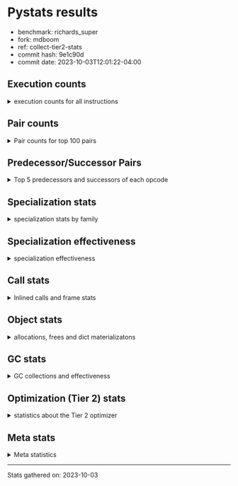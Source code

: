 
# Pystats results

- benchmark: richards_super
- fork: mdboom
- ref: collect-tier2-stats
- commit hash: 9e1c90d
- commit date: 2023-10-03T12:01:22-04:00

## Execution counts

<details>
<summary> execution counts for all instructions </summary>

|Name | Count | Self | Cumulative | Miss ratio | 
|---|---:|---:|---:|---:|
| LOAD_FAST | 272,195,760 | 21.4% | 21.4% |  |
| LOAD_ATTR_INSTANCE_VALUE | 120,406,660 | 9.5% | 30.8% | 39.0% |
| TO_BOOL_BOOL | 90,269,400 | 7.1% | 37.9% |  |
| CALL_PY_EXACT_ARGS | 65,750,400 | 5.2% | 43.1% | 8.0% |
| RESUME_CHECK | 65,654,580 | 5.2% | 48.2% | 0.0% |
| POP_JUMP_IF_FALSE | 65,261,880 | 5.1% | 53.4% |  |
| LOAD_ATTR_METHOD_WITH_VALUES | 58,293,880 | 4.6% | 57.9% | 48.9% |
| RETURN_VALUE | 57,758,820 | 4.5% | 62.5% |  |
| STORE_ATTR_INSTANCE_VALUE | 52,705,080 | 4.1% | 66.6% | 22.3% |
| STORE_FAST | 49,252,620 | 3.9% | 70.5% |  |
| COPY | 43,742,100 | 3.4% | 73.9% |  |
| LOAD_CONST | 41,135,100 | 3.2% | 77.1% |  |
| POP_TOP | 40,143,780 | 3.2% | 80.3% |  |
| LOAD_GLOBAL_MODULE | 31,796,380 | 2.5% | 82.8% |  |
| LOAD_FAST_LOAD_FAST | 31,141,320 | 2.4% | 85.2% |  |
| POP_JUMP_IF_NOT_NONE | 23,066,160 | 1.8% | 87.1% |  |
| POP_JUMP_IF_TRUE | 20,690,520 | 1.6% | 88.7% |  |
| POP_JUMP_IF_NONE | 16,842,120 | 1.3% | 90.0% |  |
| LOAD_GLOBAL_BUILTIN | 15,790,500 | 1.2% | 91.2% |  |
| UNARY_NOT | 14,916,780 | 1.2% | 92.4% |  |
| ENTER_EXECUTOR | 13,912,560 | 1.1% | 93.5% |  |
| COMPARE_OP_INT | 10,599,780 | 0.8% | 94.3% |  |
| JUMP_FORWARD | 8,109,840 | 0.6% | 95.0% |  |
| RETURN_CONST | 7,898,880 | 0.6% | 95.6% |  |
| LOAD_DEREF | 7,895,640 | 0.6% | 96.2% |  |
| COPY_FREE_VARS | 7,895,580 | 0.6% | 96.8% |  |
| LOAD_SUPER_ATTR_METHOD | 7,895,520 | 0.6% | 97.5% |  |
| CALL_ISINSTANCE | 7,894,800 | 0.6% | 98.1% |  |
| BINARY_OP_ADD_INT | 6,417,360 | 0.5% | 98.6% |  |
| SWAP | 5,985,240 | 0.5% | 99.0% |  |
| BINARY_SUBSCR_LIST_INT | 5,105,400 | 0.4% | 99.5% |  |
| BINARY_OP | 3,000,540 | 0.2% | 99.7% |  |
| BINARY_OP_SUBTRACT_INT | 2,316,960 | 0.2% | 99.9% |  |
| STORE_SUBSCR_LIST_INT | 1,117,680 | 0.1% | 100.0% |  |
| FOR_ITER_RANGE | 279,660 | 0.0% | 100.0% |  |
| GET_ITER | 279,420 | 0.0% | 100.0% |  |
| EXIT_INIT_CHECK | 3,120 | 0.0% | 100.0% |  |
| CALL_ALLOC_AND_ENTER_INIT | 3,120 | 0.0% | 100.0% |  |
| BUILD_LIST | 960 | 0.0% | 100.0% |  |
| CALL | 400 | 0.0% | 100.0% |  |
| PUSH_NULL | 360 | 0.0% | 100.0% |  |
| EXTENDED_ARG | 360 | 0.0% | 100.0% |  |
| JUMP_BACKWARD | 240 | 0.0% | 100.0% |  |
| CALL_BUILTIN_CLASS | 180 | 0.0% | 100.0% |  |
| INTERPRETER_EXIT | 120 | 0.0% | 100.0% |  |
| LOAD_ATTR_MODULE | 100 | 0.0% | 100.0% |  |
| LOAD_GLOBAL | 80 | 0.0% | 100.0% |  |
| NOP | 60 | 0.0% | 100.0% |  |
| LOAD_ATTR | 60 | 0.0% | 100.0% |  |
| CALL_FUNCTION_EX | 60 | 0.0% | 100.0% |  |
| BINARY_OP_SUBTRACT_FLOAT | 60 | 0.0% | 100.0% |  |
| COMPARE_OP | 20 | 0.0% | 100.0% |  |


</details>

## Pair counts

<details>
<summary> Pair counts for top 100 pairs </summary>

|Pair | Count | Self | Cumulative | 
|---|---:|---:|---:|
| LOAD_FAST LOAD_ATTR_INSTANCE_VALUE | 101,649,720 | 8.0% | 8.0% |
| CALL_PY_EXACT_ARGS RESUME_CHECK | 57,756,480 | 4.5% | 12.5% |
| TO_BOOL_BOOL POP_JUMP_IF_FALSE | 54,662,100 | 4.3% | 16.8% |
| LOAD_FAST LOAD_ATTR_METHOD_WITH_VALUES | 44,959,320 | 3.5% | 20.3% |
| RESUME_CHECK LOAD_FAST | 44,656,440 | 3.5% | 23.8% |
| COPY TO_BOOL_BOOL | 37,756,860 | 3.0% | 26.8% |
| POP_TOP LOAD_FAST | 37,072,800 | 2.9% | 29.7% |
| LOAD_ATTR_METHOD_WITH_VALUES CALL_PY_EXACT_ARGS | 35,283,600 | 2.8% | 32.5% |
| LOAD_FAST STORE_ATTR_INSTANCE_VALUE | 33,098,760 | 2.6% | 35.1% |
| STORE_FAST LOAD_FAST | 32,187,000 | 2.5% | 37.6% |
| STORE_ATTR_INSTANCE_VALUE LOAD_FAST | 31,323,000 | 2.5% | 40.1% |
| POP_JUMP_IF_FALSE LOAD_FAST | 25,904,640 | 2.0% | 42.1% |
| LOAD_ATTR_INSTANCE_VALUE COPY | 25,630,080 | 2.0% | 44.1% |
| LOAD_CONST LOAD_FAST | 21,894,600 | 1.7% | 45.8% |
| TO_BOOL_BOOL POP_JUMP_IF_TRUE | 20,690,520 | 1.6% | 47.5% |
| RETURN_VALUE TO_BOOL_BOOL | 20,690,520 | 1.6% | 49.1% |
| POP_JUMP_IF_NOT_NONE LOAD_FAST | 19,064,280 | 1.5% | 50.6% |
| RETURN_VALUE RETURN_VALUE | 18,579,120 | 1.5% | 52.1% |
| LOAD_ATTR_INSTANCE_VALUE STORE_FAST | 18,563,280 | 1.5% | 53.5% |
| LOAD_FAST POP_JUMP_IF_NOT_NONE | 17,486,640 | 1.4% | 54.9% |
| LOAD_FAST POP_JUMP_IF_NONE | 16,842,120 | 1.3% | 56.2% |
| LOAD_ATTR_INSTANCE_VALUE LOAD_FAST | 16,169,280 | 1.3% | 57.5% |
| LOAD_FAST RETURN_VALUE | 15,973,020 | 1.3% | 58.7% |
| TO_BOOL_BOOL UNARY_NOT | 14,916,780 | 1.2% | 59.9% |
| POP_JUMP_IF_FALSE POP_TOP | 14,916,780 | 1.2% | 61.1% |
| LOAD_ATTR_INSTANCE_VALUE TO_BOOL_BOOL | 14,916,780 | 1.2% | 62.2% |
| LOAD_ATTR_INSTANCE_VALUE CALL_PY_EXACT_ARGS | 13,098,000 | 1.0% | 63.3% |
| POP_JUMP_IF_NONE ENTER_EXECUTOR | 12,795,600 | 1.0% | 64.3% |
| ENTER_EXECUTOR LOAD_ATTR_METHOD_WITH_VALUES | 12,795,600 | 1.0% | 65.3% |
| LOAD_FAST_LOAD_FAST STORE_ATTR_INSTANCE_VALUE | 12,560,880 | 1.0% | 66.3% |
| UNARY_NOT COPY | 12,126,780 | 1.0% | 67.2% |
| POP_JUMP_IF_TRUE POP_TOP | 12,126,780 | 1.0% | 68.2% |
| RETURN_VALUE STORE_FAST | 11,885,160 | 0.9% | 69.1% |
| STORE_ATTR_INSTANCE_VALUE LOAD_CONST | 11,540,880 | 0.9% | 70.0% |
| LOAD_FAST_LOAD_FAST CALL_PY_EXACT_ARGS | 10,684,440 | 0.8% | 70.9% |
| LOAD_ATTR_METHOD_WITH_VALUES LOAD_FAST_LOAD_FAST | 10,684,320 | 0.8% | 71.7% |
| COMPARE_OP_INT POP_JUMP_IF_FALSE | 10,599,780 | 0.8% | 72.5% |
| LOAD_ATTR_METHOD_WITH_VALUES LOAD_FAST | 10,587,840 | 0.8% | 73.4% |
| LOAD_FAST LOAD_GLOBAL_MODULE | 10,334,520 | 0.8% | 74.2% |
| LOAD_ATTR_INSTANCE_VALUE LOAD_CONST | 10,101,360 | 0.8% | 75.0% |
| POP_JUMP_IF_FALSE RETURN_VALUE | 10,044,360 | 0.8% | 75.7% |
| LOAD_ATTR_INSTANCE_VALUE RETURN_VALUE | 9,700,260 | 0.8% | 76.5% |
| POP_JUMP_IF_FALSE LOAD_GLOBAL_MODULE | 9,248,280 | 0.7% | 77.2% |
| LOAD_FAST STORE_FAST | 9,150,840 | 0.7% | 78.0% |
| LOAD_GLOBAL_MODULE TO_BOOL_BOOL | 9,010,440 | 0.7% | 78.7% |
| RESUME_CHECK LOAD_CONST | 7,995,480 | 0.6% | 79.3% |
| JUMP_FORWARD LOAD_FAST | 7,970,160 | 0.6% | 79.9% |
| STORE_ATTR_INSTANCE_VALUE RETURN_CONST | 7,897,920 | 0.6% | 80.5% |
| RESUME_CHECK LOAD_FAST_LOAD_FAST | 7,895,760 | 0.6% | 81.2% |
| RETURN_CONST POP_TOP | 7,895,640 | 0.6% | 81.8% |
| COPY_FREE_VARS RESUME_CHECK | 7,895,580 | 0.6% | 82.4% |
| LOAD_GLOBAL_BUILTIN LOAD_DEREF | 7,895,520 | 0.6% | 83.0% |
| LOAD_FAST LOAD_SUPER_ATTR_METHOD | 7,895,520 | 0.6% | 83.6% |
| LOAD_DEREF LOAD_FAST | 7,895,520 | 0.6% | 84.3% |
| LOAD_SUPER_ATTR_METHOD LOAD_FAST_LOAD_FAST | 7,895,400 | 0.6% | 84.9% |
| LOAD_GLOBAL_BUILTIN LOAD_FAST | 7,894,980 | 0.6% | 85.5% |
| STORE_FAST LOAD_GLOBAL_BUILTIN | 7,894,800 | 0.6% | 86.1% |
| POP_JUMP_IF_TRUE LOAD_GLOBAL_BUILTIN | 7,894,800 | 0.6% | 86.7% |
| LOAD_GLOBAL_MODULE CALL_ISINSTANCE | 7,894,800 | 0.6% | 87.4% |
| LOAD_FAST_LOAD_FAST LOAD_ATTR_INSTANCE_VALUE | 7,894,800 | 0.6% | 88.0% |
| CALL_PY_EXACT_ARGS COPY_FREE_VARS | 7,894,800 | 0.6% | 88.6% |
| CALL_ISINSTANCE TO_BOOL_BOOL | 7,894,800 | 0.6% | 89.2% |
| SWAP STORE_ATTR_INSTANCE_VALUE | 5,985,240 | 0.5% | 89.7% |
| COPY LOAD_ATTR_INSTANCE_VALUE | 5,985,240 | 0.5% | 90.2% |
| LOAD_ATTR_INSTANCE_VALUE POP_JUMP_IF_NOT_NONE | 5,579,520 | 0.4% | 90.6% |
| LOAD_FAST CALL_PY_EXACT_ARGS | 5,385,240 | 0.4% | 91.0% |
| LOAD_CONST BINARY_OP_ADD_INT | 5,300,400 | 0.4% | 91.4% |
| RETURN_VALUE POP_TOP | 5,204,400 | 0.4% | 91.8% |
| POP_JUMP_IF_FALSE LOAD_CONST | 5,147,640 | 0.4% | 92.2% |
| RESUME_CHECK LOAD_GLOBAL_MODULE | 5,106,040 | 0.4% | 92.6% |
| LOAD_FAST BINARY_SUBSCR_LIST_INT | 5,105,400 | 0.4% | 93.0% |
| LOAD_CONST STORE_FAST | 5,104,920 | 0.4% | 93.5% |
| STORE_FAST JUMP_FORWARD | 5,040,600 | 0.4% | 93.8% |
| BINARY_OP_ADD_INT SWAP | 4,184,400 | 0.3% | 94.2% |
| LOAD_GLOBAL_MODULE COMPARE_OP_INT | 4,111,680 | 0.3% | 94.5% |
| LOAD_GLOBAL_MODULE LOAD_ATTR_INSTANCE_VALUE | 3,991,200 | 0.3% | 94.8% |
| BINARY_SUBSCR_LIST_INT STORE_FAST | 3,989,400 | 0.3% | 95.1% |
| LOAD_GLOBAL_MODULE COPY | 3,905,160 | 0.3% | 95.4% |
| LOAD_CONST COMPARE_OP_INT | 3,517,120 | 0.3% | 95.7% |
| POP_TOP JUMP_FORWARD | 3,069,240 | 0.2% | 95.9% |
| LOAD_CONST BINARY_OP | 2,998,800 | 0.2% | 96.2% |
| LOAD_ATTR_INSTANCE_VALUE COMPARE_OP_INT | 2,970,960 | 0.2% | 96.4% |
| POP_JUMP_IF_NOT_NONE LOAD_FAST_LOAD_FAST | 2,886,600 | 0.2% | 96.6% |
| POP_JUMP_IF_NONE LOAD_FAST | 2,831,040 | 0.2% | 96.9% |
| STORE_FAST LOAD_GLOBAL_MODULE | 2,790,600 | 0.2% | 97.1% |
| UNARY_NOT RETURN_VALUE | 2,790,000 | 0.2% | 97.3% |
| LOAD_CONST BINARY_OP_SUBTRACT_INT | 2,316,960 | 0.2% | 97.5% |
| LOAD_FAST COPY | 2,080,080 | 0.2% | 97.6% |
| BINARY_OP LOAD_CONST | 1,798,920 | 0.1% | 97.8% |
| LOAD_ATTR_INSTANCE_VALUE LOAD_GLOBAL_MODULE | 1,674,480 | 0.1% | 97.9% |
| STORE_ATTR_INSTANCE_VALUE LOAD_GLOBAL_MODULE | 1,437,720 | 0.1% | 98.0% |
| RETURN_VALUE LOAD_FAST | 1,397,400 | 0.1% | 98.1% |
| POP_JUMP_IF_NONE LOAD_FAST_LOAD_FAST | 1,215,240 | 0.1% | 98.2% |
| STORE_FAST LOAD_CONST | 1,200,000 | 0.1% | 98.3% |
| LOAD_GLOBAL_MODULE CALL_PY_EXACT_ARGS | 1,200,000 | 0.1% | 98.4% |
| BINARY_OP_SUBTRACT_INT SWAP | 1,200,000 | 0.1% | 98.5% |
| LOAD_ATTR_METHOD_WITH_VALUES LOAD_GLOBAL_MODULE | 1,199,880 | 0.1% | 98.6% |
| LOAD_GLOBAL_MODULE LOAD_FAST | 1,117,680 | 0.1% | 98.7% |
| LOAD_FAST STORE_SUBSCR_LIST_INT | 1,117,680 | 0.1% | 98.8% |
| STORE_SUBSCR_LIST_INT ENTER_EXECUTOR | 1,116,960 | 0.1% | 98.9% |


</details>

## Predecessor/Successor Pairs

<details>
<summary> Top 5 predecessors and successors of each opcode </summary>

### CACHE

<details>
<summary> Successors and predecessors for CACHE </summary>

|Predecessors | Count | Percentage | 
|---|---:|---:|

|Successors | Count | Percentage | 
|---|---:|---:|
| RESUME_CHECK | 120 | 100.0% |


</details>

### EXIT_INIT_CHECK

<details>
<summary> Successors and predecessors for EXIT_INIT_CHECK </summary>

|Predecessors | Count | Percentage | 
|---|---:|---:|
| RETURN_CONST | 3,120 | 100.0% |

|Successors | Count | Percentage | 
|---|---:|---:|
| RETURN_VALUE | 3,120 | 100.0% |


</details>

### GET_ITER

<details>
<summary> Successors and predecessors for GET_ITER </summary>

|Predecessors | Count | Percentage | 
|---|---:|---:|
| LOAD_GLOBAL_MODULE | 279,240 | 99.9% |
| CALL_BUILTIN_CLASS | 120 | 0.0% |
| LOAD_FAST | 60 | 0.0% |

|Successors | Count | Percentage | 
|---|---:|---:|
| FOR_ITER_RANGE | 279,300 | 100.0% |
| EXTENDED_ARG | 120 | 0.0% |


</details>

### INTERPRETER_EXIT

<details>
<summary> Successors and predecessors for INTERPRETER_EXIT </summary>

|Predecessors | Count | Percentage | 
|---|---:|---:|
| RETURN_CONST | 120 | 100.0% |

|Successors | Count | Percentage | 
|---|---:|---:|


</details>

### NOP

<details>
<summary> Successors and predecessors for NOP </summary>

|Predecessors | Count | Percentage | 
|---|---:|---:|
| POP_TOP | 60 | 100.0% |

|Successors | Count | Percentage | 
|---|---:|---:|
| LOAD_DEREF | 60 | 100.0% |


</details>

### POP_TOP

<details>
<summary> Successors and predecessors for POP_TOP </summary>

|Predecessors | Count | Percentage | 
|---|---:|---:|
| POP_JUMP_IF_FALSE | 14,916,780 | 37.2% |
| POP_JUMP_IF_TRUE | 12,126,780 | 30.2% |
| RETURN_CONST | 7,895,640 | 19.7% |
| RETURN_VALUE | 5,204,400 | 13.0% |
| CALL | 180 | 0.0% |

|Successors | Count | Percentage | 
|---|---:|---:|
| LOAD_FAST | 37,072,800 | 92.4% |
| JUMP_FORWARD | 3,069,240 | 7.6% |
| RETURN_CONST | 720 | 0.0% |
| LOAD_GLOBAL_MODULE | 720 | 0.0% |
| LOAD_CONST | 120 | 0.0% |


</details>

### PUSH_NULL

<details>
<summary> Successors and predecessors for PUSH_NULL </summary>

|Predecessors | Count | Percentage | 
|---|---:|---:|
| LOAD_FAST | 240 | 66.7% |
| LOAD_DEREF | 60 | 16.7% |
| LOAD_ATTR_MODULE | 40 | 11.1% |
| LOAD_ATTR | 20 | 5.6% |

|Successors | Count | Percentage | 
|---|---:|---:|
| CALL | 300 | 83.3% |
| LOAD_FAST | 60 | 16.7% |


</details>

### RETURN_VALUE

<details>
<summary> Successors and predecessors for RETURN_VALUE </summary>

|Predecessors | Count | Percentage | 
|---|---:|---:|
| RETURN_VALUE | 18,579,120 | 32.2% |
| LOAD_FAST | 15,973,020 | 27.7% |
| POP_JUMP_IF_FALSE | 10,044,360 | 17.4% |
| LOAD_ATTR_INSTANCE_VALUE | 9,700,260 | 16.8% |
| UNARY_NOT | 2,790,000 | 4.8% |

|Successors | Count | Percentage | 
|---|---:|---:|
| TO_BOOL_BOOL | 20,690,520 | 35.8% |
| RETURN_VALUE | 18,579,120 | 32.2% |
| STORE_FAST | 11,885,160 | 20.6% |
| POP_TOP | 5,204,400 | 9.0% |
| LOAD_FAST | 1,397,400 | 2.4% |


</details>

### UNARY_NOT

<details>
<summary> Successors and predecessors for UNARY_NOT </summary>

|Predecessors | Count | Percentage | 
|---|---:|---:|
| TO_BOOL_BOOL | 14,916,780 | 100.0% |

|Successors | Count | Percentage | 
|---|---:|---:|
| COPY | 12,126,780 | 81.3% |
| RETURN_VALUE | 2,790,000 | 18.7% |


</details>

### BINARY_OP

<details>
<summary> Successors and predecessors for BINARY_OP </summary>

|Predecessors | Count | Percentage | 
|---|---:|---:|
| LOAD_CONST | 2,998,800 | 99.9% |
| LOAD_GLOBAL_MODULE | 960 | 0.0% |
| BINARY_OP | 760 | 0.0% |
| LOAD_FAST | 20 | 0.0% |

|Successors | Count | Percentage | 
|---|---:|---:|
| LOAD_CONST | 1,798,920 | 60.0% |
| SWAP | 600,840 | 20.0% |
| LOAD_FAST | 600,000 | 20.0% |
| BINARY_OP | 760 | 0.0% |
| BINARY_OP_SUBTRACT_FLOAT | 20 | 0.0% |


</details>

### BUILD_LIST

<details>
<summary> Successors and predecessors for BUILD_LIST </summary>

|Predecessors | Count | Percentage | 
|---|---:|---:|
| LOAD_CONST | 960 | 100.0% |

|Successors | Count | Percentage | 
|---|---:|---:|
| LOAD_GLOBAL_MODULE | 960 | 100.0% |


</details>

### CALL

<details>
<summary> Successors and predecessors for CALL </summary>

|Predecessors | Count | Percentage | 
|---|---:|---:|
| PUSH_NULL | 300 | 75.0% |
| CALL | 80 | 20.0% |
| LOAD_FAST | 20 | 5.0% |

|Successors | Count | Percentage | 
|---|---:|---:|
| POP_TOP | 180 | 45.0% |
| CALL | 80 | 20.0% |
| STORE_FAST | 60 | 15.0% |
| LOAD_FAST | 60 | 15.0% |
| CALL_BUILTIN_CLASS | 20 | 5.0% |


</details>

### CALL_FUNCTION_EX

<details>
<summary> Successors and predecessors for CALL_FUNCTION_EX </summary>

|Predecessors | Count | Percentage | 
|---|---:|---:|
| LOAD_FAST | 60 | 100.0% |

|Successors | Count | Percentage | 
|---|---:|---:|
| COPY_FREE_VARS | 60 | 100.0% |


</details>

### COMPARE_OP

<details>
<summary> Successors and predecessors for COMPARE_OP </summary>

|Predecessors | Count | Percentage | 
|---|---:|---:|
| LOAD_CONST | 20 | 100.0% |

|Successors | Count | Percentage | 
|---|---:|---:|
| COMPARE_OP_INT | 20 | 100.0% |


</details>

### COPY

<details>
<summary> Successors and predecessors for COPY </summary>

|Predecessors | Count | Percentage | 
|---|---:|---:|
| LOAD_ATTR_INSTANCE_VALUE | 25,630,080 | 58.6% |
| UNARY_NOT | 12,126,780 | 27.7% |
| LOAD_GLOBAL_MODULE | 3,905,160 | 8.9% |
| LOAD_FAST | 2,080,080 | 4.8% |

|Successors | Count | Percentage | 
|---|---:|---:|
| TO_BOOL_BOOL | 37,756,860 | 86.3% |
| LOAD_ATTR_INSTANCE_VALUE | 5,985,240 | 13.7% |


</details>

### COPY_FREE_VARS

<details>
<summary> Successors and predecessors for COPY_FREE_VARS </summary>

|Predecessors | Count | Percentage | 
|---|---:|---:|
| CALL_PY_EXACT_ARGS | 7,894,800 | 100.0% |
| CALL_ALLOC_AND_ENTER_INIT | 720 | 0.0% |
| CALL_FUNCTION_EX | 60 | 0.0% |

|Successors | Count | Percentage | 
|---|---:|---:|
| RESUME_CHECK | 7,895,580 | 100.0% |


</details>

### ENTER_EXECUTOR

<details>
<summary> Successors and predecessors for ENTER_EXECUTOR </summary>

|Predecessors | Count | Percentage | 
|---|---:|---:|
| POP_JUMP_IF_NONE | 12,795,600 | 92.0% |
| STORE_SUBSCR_LIST_INT | 1,116,960 | 8.0% |

|Successors | Count | Percentage | 
|---|---:|---:|
| LOAD_ATTR_METHOD_WITH_VALUES | 12,795,600 | 92.0% |
| STORE_ATTR_INSTANCE_VALUE | 837,720 | 6.0% |
| LOAD_FAST | 279,240 | 2.0% |


</details>

### EXTENDED_ARG

<details>
<summary> Successors and predecessors for EXTENDED_ARG </summary>

|Predecessors | Count | Percentage | 
|---|---:|---:|
| POP_JUMP_IF_FALSE | 120 | 33.3% |
| JUMP_BACKWARD | 120 | 33.3% |
| GET_ITER | 120 | 33.3% |

|Successors | Count | Percentage | 
|---|---:|---:|
| FOR_ITER_RANGE | 240 | 66.7% |
| JUMP_BACKWARD | 120 | 33.3% |


</details>

### JUMP_BACKWARD

<details>
<summary> Successors and predecessors for JUMP_BACKWARD </summary>

|Predecessors | Count | Percentage | 
|---|---:|---:|
| POP_TOP | 120 | 50.0% |
| EXTENDED_ARG | 120 | 50.0% |

|Successors | Count | Percentage | 
|---|---:|---:|
| FOR_ITER_RANGE | 120 | 50.0% |
| EXTENDED_ARG | 120 | 50.0% |


</details>

### JUMP_FORWARD

<details>
<summary> Successors and predecessors for JUMP_FORWARD </summary>

|Predecessors | Count | Percentage | 
|---|---:|---:|
| STORE_FAST | 5,040,600 | 62.2% |
| POP_TOP | 3,069,240 | 37.8% |

|Successors | Count | Percentage | 
|---|---:|---:|
| LOAD_FAST | 7,970,160 | 98.3% |
| LOAD_FAST_LOAD_FAST | 139,680 | 1.7% |


</details>

### LOAD_ATTR

<details>
<summary> Successors and predecessors for LOAD_ATTR </summary>

|Predecessors | Count | Percentage | 
|---|---:|---:|
| LOAD_GLOBAL_MODULE | 40 | 66.7% |
| LOAD_GLOBAL | 20 | 33.3% |

|Successors | Count | Percentage | 
|---|---:|---:|
| LOAD_ATTR_MODULE | 40 | 66.7% |
| PUSH_NULL | 20 | 33.3% |


</details>

### LOAD_CONST

<details>
<summary> Successors and predecessors for LOAD_CONST </summary>

|Predecessors | Count | Percentage | 
|---|---:|---:|
| STORE_ATTR_INSTANCE_VALUE | 11,540,880 | 28.1% |
| LOAD_ATTR_INSTANCE_VALUE | 10,101,360 | 24.6% |
| RESUME_CHECK | 7,995,480 | 19.4% |
| POP_JUMP_IF_FALSE | 5,147,640 | 12.5% |
| BINARY_OP | 1,798,920 | 4.4% |

|Successors | Count | Percentage | 
|---|---:|---:|
| LOAD_FAST | 21,894,600 | 53.2% |
| BINARY_OP_ADD_INT | 5,300,400 | 12.9% |
| STORE_FAST | 5,104,920 | 12.4% |
| COMPARE_OP_INT | 3,517,120 | 8.6% |
| BINARY_OP | 2,998,800 | 7.3% |


</details>

### LOAD_DEREF

<details>
<summary> Successors and predecessors for LOAD_DEREF </summary>

|Predecessors | Count | Percentage | 
|---|---:|---:|
| LOAD_GLOBAL_BUILTIN | 7,895,520 | 100.0% |
| STORE_FAST | 60 | 0.0% |
| NOP | 60 | 0.0% |

|Successors | Count | Percentage | 
|---|---:|---:|
| LOAD_FAST | 7,895,520 | 100.0% |
| STORE_FAST | 60 | 0.0% |
| PUSH_NULL | 60 | 0.0% |


</details>

### LOAD_FAST

<details>
<summary> Successors and predecessors for LOAD_FAST </summary>

|Predecessors | Count | Percentage | 
|---|---:|---:|
| RESUME_CHECK | 44,656,440 | 16.4% |
| POP_TOP | 37,072,800 | 13.6% |
| STORE_FAST | 32,187,000 | 11.8% |
| STORE_ATTR_INSTANCE_VALUE | 31,323,000 | 11.5% |
| POP_JUMP_IF_FALSE | 25,904,640 | 9.5% |

|Successors | Count | Percentage | 
|---|---:|---:|
| LOAD_ATTR_INSTANCE_VALUE | 101,649,720 | 37.3% |
| LOAD_ATTR_METHOD_WITH_VALUES | 44,959,320 | 16.5% |
| STORE_ATTR_INSTANCE_VALUE | 33,098,760 | 12.2% |
| POP_JUMP_IF_NOT_NONE | 17,486,640 | 6.4% |
| POP_JUMP_IF_NONE | 16,842,120 | 6.2% |


</details>

### LOAD_FAST_LOAD_FAST

<details>
<summary> Successors and predecessors for LOAD_FAST_LOAD_FAST </summary>

|Predecessors | Count | Percentage | 
|---|---:|---:|
| LOAD_ATTR_METHOD_WITH_VALUES | 10,684,320 | 34.3% |
| RESUME_CHECK | 7,895,760 | 25.4% |
| LOAD_SUPER_ATTR_METHOD | 7,895,400 | 25.4% |
| POP_JUMP_IF_NOT_NONE | 2,886,600 | 9.3% |
| POP_JUMP_IF_NONE | 1,215,240 | 3.9% |

|Successors | Count | Percentage | 
|---|---:|---:|
| STORE_ATTR_INSTANCE_VALUE | 12,560,880 | 40.3% |
| CALL_PY_EXACT_ARGS | 10,684,440 | 34.3% |
| LOAD_ATTR_INSTANCE_VALUE | 7,894,800 | 25.4% |
| LOAD_FAST_LOAD_FAST | 600 | 0.0% |
| LOAD_FAST | 600 | 0.0% |


</details>

### LOAD_GLOBAL

<details>
<summary> Successors and predecessors for LOAD_GLOBAL </summary>

|Predecessors | Count | Percentage | 
|---|---:|---:|
| RETURN_VALUE | 40 | 50.0% |
| RESUME_CHECK | 20 | 25.0% |
| POP_JUMP_IF_FALSE | 20 | 25.0% |

|Successors | Count | Percentage | 
|---|---:|---:|
| LOAD_GLOBAL_MODULE | 40 | 50.0% |
| LOAD_GLOBAL_BUILTIN | 20 | 25.0% |
| LOAD_ATTR | 20 | 25.0% |


</details>

### POP_JUMP_IF_FALSE

<details>
<summary> Successors and predecessors for POP_JUMP_IF_FALSE </summary>

|Predecessors | Count | Percentage | 
|---|---:|---:|
| TO_BOOL_BOOL | 54,662,100 | 83.8% |
| COMPARE_OP_INT | 10,599,780 | 16.2% |

|Successors | Count | Percentage | 
|---|---:|---:|
| LOAD_FAST | 25,904,640 | 39.7% |
| POP_TOP | 14,916,780 | 22.9% |
| RETURN_VALUE | 10,044,360 | 15.4% |
| LOAD_GLOBAL_MODULE | 9,248,280 | 14.2% |
| LOAD_CONST | 5,147,640 | 7.9% |


</details>

### POP_JUMP_IF_NONE

<details>
<summary> Successors and predecessors for POP_JUMP_IF_NONE </summary>

|Predecessors | Count | Percentage | 
|---|---:|---:|
| LOAD_FAST | 16,842,120 | 100.0% |

|Successors | Count | Percentage | 
|---|---:|---:|
| ENTER_EXECUTOR | 12,795,600 | 76.0% |
| LOAD_FAST | 2,831,040 | 16.8% |
| LOAD_FAST_LOAD_FAST | 1,215,240 | 7.2% |
| RETURN_CONST | 120 | 0.0% |
| LOAD_GLOBAL_MODULE | 120 | 0.0% |


</details>

### POP_JUMP_IF_NOT_NONE

<details>
<summary> Successors and predecessors for POP_JUMP_IF_NOT_NONE </summary>

|Predecessors | Count | Percentage | 
|---|---:|---:|
| LOAD_FAST | 17,486,640 | 75.8% |
| LOAD_ATTR_INSTANCE_VALUE | 5,579,520 | 24.2% |

|Successors | Count | Percentage | 
|---|---:|---:|
| LOAD_FAST | 19,064,280 | 82.7% |
| LOAD_FAST_LOAD_FAST | 2,886,600 | 12.5% |
| LOAD_CONST | 1,115,280 | 4.8% |


</details>

### POP_JUMP_IF_TRUE

<details>
<summary> Successors and predecessors for POP_JUMP_IF_TRUE </summary>

|Predecessors | Count | Percentage | 
|---|---:|---:|
| TO_BOOL_BOOL | 20,690,520 | 100.0% |

|Successors | Count | Percentage | 
|---|---:|---:|
| POP_TOP | 12,126,780 | 58.6% |
| LOAD_GLOBAL_BUILTIN | 7,894,800 | 38.2% |
| RETURN_VALUE | 668,940 | 3.2% |


</details>

### RETURN_CONST

<details>
<summary> Successors and predecessors for RETURN_CONST </summary>

|Predecessors | Count | Percentage | 
|---|---:|---:|
| STORE_ATTR_INSTANCE_VALUE | 7,897,920 | 100.0% |
| POP_TOP | 720 | 0.0% |
| POP_JUMP_IF_NONE | 120 | 0.0% |
| FOR_ITER_RANGE | 120 | 0.0% |

|Successors | Count | Percentage | 
|---|---:|---:|
| POP_TOP | 7,895,640 | 100.0% |
| EXIT_INIT_CHECK | 3,120 | 0.0% |
| INTERPRETER_EXIT | 120 | 0.0% |


</details>

### STORE_FAST

<details>
<summary> Successors and predecessors for STORE_FAST </summary>

|Predecessors | Count | Percentage | 
|---|---:|---:|
| LOAD_ATTR_INSTANCE_VALUE | 18,563,280 | 37.7% |
| RETURN_VALUE | 11,885,160 | 24.1% |
| LOAD_FAST | 9,150,840 | 18.6% |
| LOAD_CONST | 5,104,920 | 10.4% |
| BINARY_SUBSCR_LIST_INT | 3,989,400 | 8.1% |

|Successors | Count | Percentage | 
|---|---:|---:|
| LOAD_FAST | 32,187,000 | 65.4% |
| LOAD_GLOBAL_BUILTIN | 7,894,800 | 16.0% |
| JUMP_FORWARD | 5,040,600 | 10.2% |
| LOAD_GLOBAL_MODULE | 2,790,600 | 5.7% |
| LOAD_CONST | 1,200,000 | 2.4% |


</details>

### SWAP

<details>
<summary> Successors and predecessors for SWAP </summary>

|Predecessors | Count | Percentage | 
|---|---:|---:|
| BINARY_OP_ADD_INT | 4,184,400 | 69.9% |
| BINARY_OP_SUBTRACT_INT | 1,200,000 | 20.0% |
| BINARY_OP | 600,840 | 10.0% |

|Successors | Count | Percentage | 
|---|---:|---:|
| STORE_ATTR_INSTANCE_VALUE | 5,985,240 | 100.0% |


</details>

### BINARY_OP_ADD_INT

<details>
<summary> Successors and predecessors for BINARY_OP_ADD_INT </summary>

|Predecessors | Count | Percentage | 
|---|---:|---:|
| LOAD_CONST | 5,300,400 | 82.6% |
| LOAD_ATTR_INSTANCE_VALUE | 1,116,960 | 17.4% |

|Successors | Count | Percentage | 
|---|---:|---:|
| SWAP | 4,184,400 | 65.2% |
| LOAD_CONST | 1,116,960 | 17.4% |
| LOAD_FAST | 1,116,000 | 17.4% |


</details>

### BINARY_OP_SUBTRACT_FLOAT

<details>
<summary> Successors and predecessors for BINARY_OP_SUBTRACT_FLOAT </summary>

|Predecessors | Count | Percentage | 
|---|---:|---:|
| LOAD_FAST | 40 | 66.7% |
| BINARY_OP | 20 | 33.3% |

|Successors | Count | Percentage | 
|---|---:|---:|
| STORE_FAST | 60 | 100.0% |


</details>

### BINARY_OP_SUBTRACT_INT

<details>
<summary> Successors and predecessors for BINARY_OP_SUBTRACT_INT </summary>

|Predecessors | Count | Percentage | 
|---|---:|---:|
| LOAD_CONST | 2,316,960 | 100.0% |

|Successors | Count | Percentage | 
|---|---:|---:|
| SWAP | 1,200,000 | 51.8% |
| LOAD_FAST | 1,116,960 | 48.2% |


</details>

### BINARY_SUBSCR_LIST_INT

<details>
<summary> Successors and predecessors for BINARY_SUBSCR_LIST_INT </summary>

|Predecessors | Count | Percentage | 
|---|---:|---:|
| LOAD_FAST | 5,105,400 | 100.0% |

|Successors | Count | Percentage | 
|---|---:|---:|
| STORE_FAST | 3,989,400 | 78.1% |
| LOAD_FAST | 1,116,000 | 21.9% |


</details>

### CALL_ALLOC_AND_ENTER_INIT

<details>
<summary> Successors and predecessors for CALL_ALLOC_AND_ENTER_INIT </summary>

|Predecessors | Count | Percentage | 
|---|---:|---:|
| LOAD_GLOBAL_MODULE | 2,400 | 76.9% |
| RETURN_VALUE | 720 | 23.1% |

|Successors | Count | Percentage | 
|---|---:|---:|
| RESUME_CHECK | 2,400 | 76.9% |
| COPY_FREE_VARS | 720 | 23.1% |


</details>

### CALL_BUILTIN_CLASS

<details>
<summary> Successors and predecessors for CALL_BUILTIN_CLASS </summary>

|Predecessors | Count | Percentage | 
|---|---:|---:|
| LOAD_FAST | 160 | 88.9% |
| CALL | 20 | 11.1% |

|Successors | Count | Percentage | 
|---|---:|---:|
| GET_ITER | 120 | 66.7% |
| STORE_FAST | 60 | 33.3% |


</details>

### CALL_ISINSTANCE

<details>
<summary> Successors and predecessors for CALL_ISINSTANCE </summary>

|Predecessors | Count | Percentage | 
|---|---:|---:|
| LOAD_GLOBAL_MODULE | 7,894,800 | 100.0% |

|Successors | Count | Percentage | 
|---|---:|---:|
| TO_BOOL_BOOL | 7,894,800 | 100.0% |


</details>

### CALL_PY_EXACT_ARGS

<details>
<summary> Successors and predecessors for CALL_PY_EXACT_ARGS </summary>

|Predecessors | Count | Percentage | 
|---|---:|---:|
| LOAD_ATTR_METHOD_WITH_VALUES | 35,283,600 | 53.7% |
| LOAD_ATTR_INSTANCE_VALUE | 13,098,000 | 19.9% |
| LOAD_FAST_LOAD_FAST | 10,684,440 | 16.2% |
| LOAD_FAST | 5,385,240 | 8.2% |
| LOAD_GLOBAL_MODULE | 1,200,000 | 1.8% |

|Successors | Count | Percentage | 
|---|---:|---:|
| RESUME_CHECK | 57,756,480 | 87.8% |
| COPY_FREE_VARS | 7,894,800 | 12.0% |
| CALL_PY_EXACT_ARGS | 99,120 | 0.2% |


</details>

### COMPARE_OP_INT

<details>
<summary> Successors and predecessors for COMPARE_OP_INT </summary>

|Predecessors | Count | Percentage | 
|---|---:|---:|
| LOAD_GLOBAL_MODULE | 4,111,680 | 38.8% |
| LOAD_CONST | 3,517,120 | 33.2% |
| LOAD_ATTR_INSTANCE_VALUE | 2,970,960 | 28.0% |
| COMPARE_OP | 20 | 0.0% |

|Successors | Count | Percentage | 
|---|---:|---:|
| POP_JUMP_IF_FALSE | 10,599,780 | 100.0% |


</details>

### FOR_ITER_RANGE

<details>
<summary> Successors and predecessors for FOR_ITER_RANGE </summary>

|Predecessors | Count | Percentage | 
|---|---:|---:|
| GET_ITER | 279,300 | 99.9% |
| EXTENDED_ARG | 240 | 0.1% |
| JUMP_BACKWARD | 120 | 0.0% |

|Successors | Count | Percentage | 
|---|---:|---:|
| STORE_FAST | 279,480 | 99.9% |
| RETURN_CONST | 120 | 0.0% |
| LOAD_FAST | 60 | 0.0% |


</details>

### LOAD_ATTR_INSTANCE_VALUE

<details>
<summary> Successors and predecessors for LOAD_ATTR_INSTANCE_VALUE </summary>

|Predecessors | Count | Percentage | 
|---|---:|---:|
| LOAD_FAST | 101,649,720 | 84.4% |
| LOAD_FAST_LOAD_FAST | 7,894,800 | 6.6% |
| COPY | 5,985,240 | 5.0% |
| LOAD_GLOBAL_MODULE | 3,991,200 | 3.3% |
| LOAD_ATTR_INSTANCE_VALUE | 885,700 | 0.7% |

|Successors | Count | Percentage | 
|---|---:|---:|
| COPY | 25,630,080 | 21.3% |
| STORE_FAST | 18,563,280 | 15.4% |
| LOAD_FAST | 16,169,280 | 13.4% |
| TO_BOOL_BOOL | 14,916,780 | 12.4% |
| CALL_PY_EXACT_ARGS | 13,098,000 | 10.9% |


</details>

### LOAD_ATTR_METHOD_WITH_VALUES

<details>
<summary> Successors and predecessors for LOAD_ATTR_METHOD_WITH_VALUES </summary>

|Predecessors | Count | Percentage | 
|---|---:|---:|
| LOAD_FAST | 44,959,320 | 77.1% |
| ENTER_EXECUTOR | 12,795,600 | 22.0% |
| LOAD_ATTR_METHOD_WITH_VALUES | 538,240 | 0.9% |
| RETURN_VALUE | 720 | 0.0% |

|Successors | Count | Percentage | 
|---|---:|---:|
| CALL_PY_EXACT_ARGS | 35,283,600 | 60.5% |
| LOAD_FAST_LOAD_FAST | 10,684,320 | 18.3% |
| LOAD_FAST | 10,587,840 | 18.2% |
| LOAD_GLOBAL_MODULE | 1,199,880 | 2.1% |
| LOAD_ATTR_METHOD_WITH_VALUES | 538,240 | 0.9% |


</details>

### LOAD_ATTR_MODULE

<details>
<summary> Successors and predecessors for LOAD_ATTR_MODULE </summary>

|Predecessors | Count | Percentage | 
|---|---:|---:|
| LOAD_GLOBAL_MODULE | 60 | 60.0% |
| LOAD_ATTR | 40 | 40.0% |

|Successors | Count | Percentage | 
|---|---:|---:|
| STORE_FAST | 60 | 60.0% |
| PUSH_NULL | 40 | 40.0% |


</details>

### LOAD_GLOBAL_BUILTIN

<details>
<summary> Successors and predecessors for LOAD_GLOBAL_BUILTIN </summary>

|Predecessors | Count | Percentage | 
|---|---:|---:|
| STORE_FAST | 7,894,800 | 50.0% |
| POP_JUMP_IF_TRUE | 7,894,800 | 50.0% |
| RESUME_CHECK | 840 | 0.0% |
| POP_JUMP_IF_FALSE | 40 | 0.0% |
| LOAD_GLOBAL | 20 | 0.0% |

|Successors | Count | Percentage | 
|---|---:|---:|
| LOAD_DEREF | 7,895,520 | 50.0% |
| LOAD_FAST | 7,894,980 | 50.0% |


</details>

### LOAD_GLOBAL_MODULE

<details>
<summary> Successors and predecessors for LOAD_GLOBAL_MODULE </summary>

|Predecessors | Count | Percentage | 
|---|---:|---:|
| LOAD_FAST | 10,334,520 | 32.5% |
| POP_JUMP_IF_FALSE | 9,248,280 | 29.1% |
| RESUME_CHECK | 5,106,040 | 16.1% |
| STORE_FAST | 2,790,600 | 8.8% |
| LOAD_ATTR_INSTANCE_VALUE | 1,674,480 | 5.3% |

|Successors | Count | Percentage | 
|---|---:|---:|
| TO_BOOL_BOOL | 9,010,440 | 28.3% |
| CALL_ISINSTANCE | 7,894,800 | 24.8% |
| COMPARE_OP_INT | 4,111,680 | 12.9% |
| LOAD_ATTR_INSTANCE_VALUE | 3,991,200 | 12.6% |
| COPY | 3,905,160 | 12.3% |


</details>

### LOAD_SUPER_ATTR_METHOD

<details>
<summary> Successors and predecessors for LOAD_SUPER_ATTR_METHOD </summary>

|Predecessors | Count | Percentage | 
|---|---:|---:|
| LOAD_FAST | 7,895,520 | 100.0% |

|Successors | Count | Percentage | 
|---|---:|---:|
| LOAD_FAST_LOAD_FAST | 7,895,400 | 100.0% |
| LOAD_FAST | 120 | 0.0% |


</details>

### RESUME_CHECK

<details>
<summary> Successors and predecessors for RESUME_CHECK </summary>

|Predecessors | Count | Percentage | 
|---|---:|---:|
| CALL_PY_EXACT_ARGS | 57,756,480 | 88.0% |
| COPY_FREE_VARS | 7,895,580 | 12.0% |
| CALL_ALLOC_AND_ENTER_INIT | 2,400 | 0.0% |
| CACHE | 120 | 0.0% |

|Successors | Count | Percentage | 
|---|---:|---:|
| LOAD_FAST | 44,656,440 | 68.0% |
| LOAD_CONST | 7,995,480 | 12.2% |
| LOAD_FAST_LOAD_FAST | 7,895,760 | 12.0% |
| LOAD_GLOBAL_MODULE | 5,106,040 | 7.8% |
| LOAD_GLOBAL_BUILTIN | 840 | 0.0% |


</details>

### STORE_ATTR_INSTANCE_VALUE

<details>
<summary> Successors and predecessors for STORE_ATTR_INSTANCE_VALUE </summary>

|Predecessors | Count | Percentage | 
|---|---:|---:|
| LOAD_FAST | 33,098,760 | 62.8% |
| LOAD_FAST_LOAD_FAST | 12,560,880 | 23.8% |
| SWAP | 5,985,240 | 11.4% |
| ENTER_EXECUTOR | 837,720 | 1.6% |
| STORE_ATTR_INSTANCE_VALUE | 221,520 | 0.4% |

|Successors | Count | Percentage | 
|---|---:|---:|
| LOAD_FAST | 31,323,000 | 59.4% |
| LOAD_CONST | 11,540,880 | 21.9% |
| RETURN_CONST | 7,897,920 | 15.0% |
| LOAD_GLOBAL_MODULE | 1,437,720 | 2.7% |
| LOAD_FAST_LOAD_FAST | 284,040 | 0.5% |


</details>

### STORE_SUBSCR_LIST_INT

<details>
<summary> Successors and predecessors for STORE_SUBSCR_LIST_INT </summary>

|Predecessors | Count | Percentage | 
|---|---:|---:|
| LOAD_FAST | 1,117,680 | 100.0% |

|Successors | Count | Percentage | 
|---|---:|---:|
| ENTER_EXECUTOR | 1,116,960 | 99.9% |
| LOAD_CONST | 720 | 0.1% |


</details>

### TO_BOOL_BOOL

<details>
<summary> Successors and predecessors for TO_BOOL_BOOL </summary>

|Predecessors | Count | Percentage | 
|---|---:|---:|
| COPY | 37,756,860 | 41.8% |
| RETURN_VALUE | 20,690,520 | 22.9% |
| LOAD_ATTR_INSTANCE_VALUE | 14,916,780 | 16.5% |
| LOAD_GLOBAL_MODULE | 9,010,440 | 10.0% |
| CALL_ISINSTANCE | 7,894,800 | 8.7% |

|Successors | Count | Percentage | 
|---|---:|---:|
| POP_JUMP_IF_FALSE | 54,662,100 | 60.6% |
| POP_JUMP_IF_TRUE | 20,690,520 | 22.9% |
| UNARY_NOT | 14,916,780 | 16.5% |


</details>


</details>

## Specialization stats

<details>
<summary> specialization stats by family </summary>

### BINARY_SUBSCR

<details>
<summary> specialization stats for BINARY_SUBSCR family </summary>

|Kind | Count | Ratio | 
|---|---|---|
|          hit |      5105400 | 100.0% |


</details>

### STORE_SUBSCR

<details>
<summary> specialization stats for STORE_SUBSCR family </summary>

|Kind | Count | Ratio | 
|---|---|---|
|          hit |      1117680 | 100.0% |


</details>

### TO_BOOL

<details>
<summary> specialization stats for TO_BOOL family </summary>

|Kind | Count | Ratio | 
|---|---|---|
|          hit |     90269400 | 100.0% |


</details>

### BINARY_OP

<details>
<summary> specialization stats for BINARY_OP family </summary>

|Kind | Count | Ratio | 
|---|---|---|
| specialization.deferred |      2999760 | 25.6% |
|          hit |      8734380 | 74.4% |

#### Specialization attempts

| | Count | Ratio | 
|---|---:|---:|
| Success | 20 | 2.6% |
| Failure | 760 | 97.4% |

|Failure kind | Count | Ratio | 
|---|---:|---:|
| and int | 300 | 39.5% |
| floor divide | 280 | 36.8% |
| xor | 140 | 18.4% |
| multiply different types | 40 | 5.3% |


</details>

### CALL

<details>
<summary> specialization stats for CALL family </summary>

|Kind | Count | Ratio | 
|---|---|---|
| specialization.deferred |          300 | 0.0% |
| specialization.deopt |        99120 | 0.1% |
|          hit |     68395140 | 92.9% |
|         miss |      5253360 | 7.1% |

#### Specialization attempts

| | Count | Ratio | 
|---|---:|---:|
| Success | 99,140 | 99.9% |
| Failure | 80 | 0.1% |

|Failure kind | Count | Ratio | 
|---|---:|---:|
| cfunc noargs | 60 | 75.0% |
| other | 20 | 25.0% |


</details>

### COMPARE_OP

<details>
<summary> specialization stats for COMPARE_OP family </summary>

|Kind | Count | Ratio | 
|---|---|---|
|          hit |     10599780 | 100.0% |

#### Specialization attempts

| | Count | Ratio | 
|---|---:|---:|
| Success | 20 | 100.0% |
| Failure | 0 | 0.0% |

|Failure kind | Count | Ratio | 
|---|---:|---:|


</details>

### FOR_ITER

<details>
<summary> specialization stats for FOR_ITER family </summary>

|Kind | Count | Ratio | 
|---|---|---|
|          hit |       279660 | 100.0% |


</details>

### JUMP_BACKWARD

<details>
<summary> specialization stats for JUMP_BACKWARD family </summary>

|Kind | Count | Ratio | 
|---|---|---|


</details>

### LOAD_ATTR

<details>
<summary> specialization stats for LOAD_ATTR family </summary>

|Kind | Count | Ratio | 
|---|---|---|
| specialization.deferred |           20 | 0.0% |
| specialization.deopt |      1423940 | 0.8% |
|          hit |    103230440 | 57.8% |
|         miss |     75470200 | 42.2% |

#### Specialization attempts

| | Count | Ratio | 
|---|---:|---:|
| Success | 1,423,980 | 100.0% |
| Failure | 0 | 0.0% |

|Failure kind | Count | Ratio | 
|---|---:|---:|


</details>

### LOAD_GLOBAL

<details>
<summary> specialization stats for LOAD_GLOBAL family </summary>

|Kind | Count | Ratio | 
|---|---|---|
| specialization.deferred |           20 | 0.0% |
|          hit |     47586880 | 100.0% |

#### Specialization attempts

| | Count | Ratio | 
|---|---:|---:|
| Success | 60 | 100.0% |
| Failure | 0 | 0.0% |

|Failure kind | Count | Ratio | 
|---|---:|---:|


</details>

### LOAD_SUPER_ATTR

<details>
<summary> specialization stats for LOAD_SUPER_ATTR family </summary>

|Kind | Count | Ratio | 
|---|---|---|
|          hit |      7895520 | 100.0% |


</details>

### POP_JUMP_IF_FALSE

<details>
<summary> specialization stats for POP_JUMP_IF_FALSE family </summary>

|Kind | Count | Ratio | 
|---|---|---|


</details>

### POP_JUMP_IF_NONE

<details>
<summary> specialization stats for POP_JUMP_IF_NONE family </summary>

|Kind | Count | Ratio | 
|---|---|---|


</details>

### POP_JUMP_IF_NOT_NONE

<details>
<summary> specialization stats for POP_JUMP_IF_NOT_NONE family </summary>

|Kind | Count | Ratio | 
|---|---|---|


</details>

### POP_JUMP_IF_TRUE

<details>
<summary> specialization stats for POP_JUMP_IF_TRUE family </summary>

|Kind | Count | Ratio | 
|---|---|---|


</details>

### STORE_ATTR

<details>
<summary> specialization stats for STORE_ATTR family </summary>

|Kind | Count | Ratio | 
|---|---|---|
| specialization.deopt |       221520 | 0.4% |
|          hit |     40958280 | 77.7% |
|         miss |     11746800 | 22.3% |

#### Specialization attempts

| | Count | Ratio | 
|---|---:|---:|
| Success | 221,520 | 100.0% |
| Failure | 0 | 0.0% |

|Failure kind | Count | Ratio | 
|---|---:|---:|


</details>


</details>

## Specialization effectiveness

<details>
<summary> specialization effectiveness </summary>

|Instructions | Count | Ratio | 
|---|---:|---:|
| Basic | 602,268,480 | 47.3% |
| Not specialized | 221,332,400 | 17.4% |
| Specialized | 449,827,120 | 35.3% |

### Deferred by instruction

<details>
<summary> deferred by instruction </summary>

|Name | Count | Ratio | 
|---|---:|---:|
| RESUME | 368,934,881,474,191,032,300 | 100.0% |
| BINARY_OP | 2,999,760 | 0.0% |
| CALL | 300 | 0.0% |
| LOAD_GLOBAL | 20 | 0.0% |
| LOAD_ATTR | 20 | 0.0% |
| UNPACK_SEQUENCE | 0 | 0.0% |
| UNARY_NOT | 0 | 0.0% |
| TO_BOOL_BOOL | 0 | 0.0% |
| TO_BOOL | 0 | 0.0% |
| SWAP | 0 | 0.0% |


</details>

### Misses by instruction

<details>
<summary> misses by instruction </summary>

|Name | Count | Ratio | 
|---|---:|---:|
| LOAD_ATTR_INSTANCE_VALUE | 46,942,400 | 50.8% |
| LOAD_ATTR_METHOD_WITH_VALUES | 28,527,800 | 30.9% |
| STORE_ATTR_INSTANCE_VALUE | 11,746,800 | 12.7% |
| CALL_PY_EXACT_ARGS | 5,253,360 | 5.7% |
| RESUME_CHECK | 20 | 0.0% |
| RESUME | 20 | 0.0% |
| UNARY_NOT | 0 | 0.0% |
| TO_BOOL_BOOL | 0 | 0.0% |
| SWAP | 0 | 0.0% |
| STORE_SUBSCR_LIST_INT | 0 | 0.0% |


</details>


</details>

## Call stats

<details>
<summary> Inlined calls and frame stats </summary>

| | Count | Ratio | 
|---|---:|---:|
| Calls to PyEval_EvalDefault | 120 | 0.0% |
| Calls to Python functions inlined | 65,654,460 | 100.0% |
| Calls via PyEval_EvalFrame (total) | 120 | 0.0% |
| Calls via PyEval_EvalFrame (vector) | 120 | 0.0% |
| Calls via PyEval_EvalFrame (generator) | 0 | 0.0% |
| Calls via PyEval_EvalFrame (legacy) | 0 | 0.0% |
| Calls via PyEval_EvalFrame (function vectorcall) | 120 | 0.0% |
| Calls via PyEval_EvalFrame (build class) | 0 | 0.0% |
| Calls via PyEval_EvalFrame (slot) | 0 | 0.0% |
| Calls via PyEval_EvalFrame (function ex) | 60 | 0.0% |
| Calls via PyEval_EvalFrame (api) | 0 | 0.0% |
| Calls via PyEval_EvalFrame (method) | 0 | 0.0% |
| Frames pushed | 65,657,700 | 100.0% |
| Frame objects created | 0 | 0.0% |


</details>

## Object stats

<details>
<summary> allocations, frees and dict materializatons </summary>

| | Count | Ratio | 
|---|---:|---:|
| Allocations from freelist | 1,320 | 0.0% |
| Frees to freelist | 1,660 |  |
| Allocations | 7,088,200 | 100.0% |
| Allocations to 512 bytes | 7,088,200 | 100.0% |
| Allocations to 4 kbytes | 0 | 0.0% |
| Allocations over 4 kbytes | 0 | 0.0% |
| Frees | 7,084,160 |  |
| New values | 0 |  |
| Interpreter increfs | 495,844,340 | 84.0% |
| Interpreter decrefs | 550,053,840 | 92.0% |
| Increfs | 94,700,636 | 16.0% |
| Decrefs | 47,573,156 | 8.0% |
| Materialize dict (on request) | 0 |  |
| Materialize dict (new key) | 0 |  |
| Materialize dict (too big) | 0 |  |
| Materialize dict (str subclass) | 0 |  |
| Dematerialize dict | 0 |  |
| Method cache hits | 85,339,124 |  |
| Method cache misses | 1,877,896 |  |
| Method cache collisions | 1,877,896 |  |
| Method cache dunder hits | 0 |  |
| Method cache dunder misses | 0 |  |


</details>

## GC stats

<details>
<summary> GC collections and effectiveness </summary>

|Generation | Collections | Objects collected | Object visits | 
|---:|---:|---:|---:|
| 0 | 20 | 1,920 | 165,960 |
| 1 | 0 | 0 | 0 |
| 2 | 0 | 0 | 0 |


</details>

## Optimization (Tier 2) stats

<details>
<summary> statistics about the Tier 2 optimizer </summary>

### Overall stats

<details>
<summary> overall stats </summary>

| | Count | Ratio | 
|---|---:|---:|
| Optimization attempts | 0 |  |
| Traces created | 0 |  |
| Traces executed | 13,912,560 |  |
| Uops executed | 133,031,760 | 9 |
| Trace stack overflow | 0 |  |
| Trace stack underflow | 0 |  |
| Trace too long | 0 |  |
| Inner loop found | 0 |  |
| Recursive call | 0 |  |


</details>

**Trace length histogram**

|Range | Count | Ratio | 
|---|---:|---:|
| <= 1 | 0 |  |

**Optimized trace length histogram**

|Range | Count | Ratio | 
|---|---:|---:|
| <= 1 | 0 |  |

**Trace run length histogram**

|Range | Count | Ratio | 
|---|---:|---:|
| <= 1 | 0 | 0.0% |
| <= 2 | 0 | 0.0% |
| <= 4 | 0 | 0.0% |
| <= 8 | 279,240 | 2.0% |
| <= 16 | 12,795,600 | 92.0% |
| <= 32 | 837,720 | 6.0% |

### Uop stats

<details>
<summary> uop stats </summary>

|Uop | Count | Self | Cumulative | 
|---|---:|---:|---:|
| _SET_IP | 42,296,160 | 31.8% | 31.8% |
| _POP_JUMP_IF_TRUE | 13,912,560 | 10.5% | 42.3% |
| _EXIT_TRACE | 13,912,560 | 10.5% | 52.7% |
| LOAD_FAST | 13,633,320 | 10.2% | 63.0% |
| _LOAD_GLOBAL_MODULE | 12,795,600 | 9.6% | 72.6% |
| _GUARD_GLOBALS_VERSION | 12,795,600 | 9.6% | 82.2% |
| TO_BOOL_BOOL | 12,795,600 | 9.6% | 91.8% |
| _ITER_CHECK_RANGE | 1,116,960 | 0.8% | 92.7% |
| _IS_ITER_EXHAUSTED_RANGE | 1,116,960 | 0.8% | 93.5% |
| _LOAD_ATTR_INSTANCE_VALUE | 837,720 | 0.6% | 94.1% |
| _ITER_NEXT_RANGE | 837,720 | 0.6% | 94.8% |
| _GUARD_TYPE_VERSION | 837,720 | 0.6% | 95.4% |
| _GUARD_BOTH_INT | 837,720 | 0.6% | 96.0% |
| _CHECK_MANAGED_OBJECT_HAS_VALUES | 837,720 | 0.6% | 96.6% |
| _BINARY_OP_ADD_INT | 837,720 | 0.6% | 97.3% |
| SWAP | 837,720 | 0.6% | 97.9% |
| STORE_FAST | 837,720 | 0.6% | 98.5% |
| LOAD_CONST | 837,720 | 0.6% | 99.2% |
| COPY | 837,720 | 0.6% | 99.8% |
| POP_TOP | 279,240 | 0.2% | 100.0% |


</details>

### Unsupported opcodes

<details>
<summary> unsupported opcodes </summary>

|Opcode | Count | 
|---|---|


</details>


</details>

## Meta stats

<details>
<summary> Meta statistics </summary>

| | Count | 
|---|---:|
| Number of data files | 20 |


</details>

---
Stats gathered on: 2023-10-03
